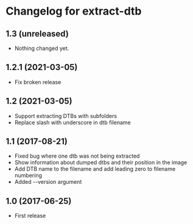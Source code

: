 Changelog for extract-dtb
=========================

1.3 (unreleased)
----------------

- Nothing changed yet.


1.2.1 (2021-03-05)
------------------

- Fix broken release


1.2 (2021-03-05)
----------------

- Support extracting DTBs with subfolders
- Replace slash with underscore in dtb filename

1.1 (2017-08-21)
----------------

- Fixed bug where one dtb was not being extracted
- Show information about dumped dtbs and their position in the image
- Add DTB name to the filename and add leading zero to filename numbering
- Added --version argument

1.0 (2017-06-25)
----------------

- First release
